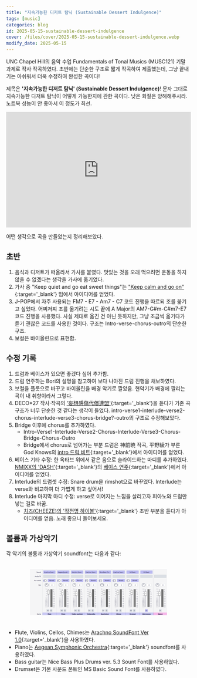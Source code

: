 ```yaml
---
title: "지속가능한 디저트 탐닉 (Sustainable Dessert Indulgence)"
tags: [music]
categories: blog
id: 2025-05-15-sustainable-dessert-indulgence
cover: /files/cover/2025-05-15-sustainable-dessert-indulgence.webp
modify_date: 2025-05-15
---
```


UNC Chapel Hill의 음악 수업 Fundamentals of Tonal Musics (MUSC121) 기말 과제로 작사·작곡하였다. 초반에는 단순한 구조로 짧게 작곡하여 제출했는데, 그냥 끝내기는 아쉬워서 더욱 수정하여 완성한 곡이다!
<!--more-->


제목은 **'지속가능한 디저트 탐닉' (Sustainable Dessert Indulgence)**! 문자 그대로 지속가능한 디저트 탐닉이 어떻게 가능한지에 관한 곡이다. 낮은 화질은 양해해주시라. 노트북 성능이 안 좋아서 이 정도가 최선.

<div class="row" style="display: flex; justify-content: center;">
<iframe width="560" height="315" src="https://www.youtube.com/embed/ZAZ9OjSKio4?si=dxN8cKQGN7mJElaN" title="YouTube video player" frameborder="0" allow="accelerometer; autoplay; clipboard-write; encrypted-media; gyroscope; picture-in-picture; web-share" referrerpolicy="strict-origin-when-cross-origin" allowfullscreen></iframe>
</div>

어떤 생각으로 곡을 만들었는지 정리해보았다.

## 초반

1. 음식과 디저트가 떠올라서 가사를 붙였다. 맛있는 것을 오래 먹으려면 운동을 하지 않을 수 없겠다는 생각을 가사에 옮기었다.
2. 가사 중 "Keep quiet and go eat sweet things"는 ["Keep calm and go on"](https://www.theguardian.com/artanddesign/2016/jan/13/the-full-story-behind-wartime-keep-calm-and-carry-on-posters){:target='_blank'} 밈에서 아이디어를 얻었다.
3. J-POP에서 자주 사용되는 FM7 - E7 - Am7 - C7 코드 진행을 따르되 조를 옮기고 싶었다. 어찌저찌 조를 옮기려는 시도 끝에 A Major의 AM7-G#m-C#m7-E7 코드 진행을 사용했다. 사실 제대로 옮긴 건 아닌 듯하지만, 그냥 조금씩 옮기다가 듣기 괜찮은 코드를 사용한 것이다. 구조는 Intro-verse-chorus-outro의 단순한 구조.
4. 보컬은 바이올린으로 표현함.

## 수정 기록

1. 드럼과 베이스가 있으면 좋겠다 싶어 추가함.
2. 드럼 연주하는 Bori의 설명을 참고하여 보다 나아진 드럼 진행을 채보하였다.
3. 보컬을 플룻으로 바꾸고 바이올린을 배경 악기로 깔았음. 현악기가 배경에 깔리는 곡이 내 취향이라서 그렇다. 
4. DECO*27 작사·작곡의 ['妄想感傷代償連盟'](https://www.youtube.com/watch?v=8pGRdRhjX3o){:target='_blank'}을 듣다가 기존 곡 구조가 너무 단순한 것 같다는 생각이 들었다. intro-verse1-interlude-verse2-chorus-interlude-verse3-chorus-bridge?-outro의 구조로 수정해보았다.
5. Bridge 이후에 chorus를 추가하였다. 
	- Intro-Verse1-Interlude-Verse2-Chorus-Interlude-Verse3-Chorus-Bridge-Chorus-Outro
	- Bridge에서 chorus로 넘어가는 부분 드럼은 神前暁 작곡, 平野綾가 부른 God Knows의 [intro 드럼 비트](https://www.youtube.com/watch?v=_U0oYClIdJs){:target='_blank'}에서 아이디어를 얻었다.
7. 베이스 기타 수정: 한 옥타브 위에서 같은 음으로 슬라이드하는 마디를 추가하였다. [NMIXX의 'DASH'](https://www.youtube.com/watch?v=7UecFm_bSTU){:target='_blank'}의 [베이스 연주](https://www.youtube.com/watch?v=Uye-u8YmiSE){:target='_blank'}에서 아이디어를 얻었다.
8. Interlude의 드럼셋 수정: Snare drum을 rimshot으로 바꾸었다. Interlude는 verse와 비교하여 더 가볍게 하고 싶어서!
9. Interlude 마지막 마디 수정: verse로 이어지는 느낌을 살리고자 피아노와 드럼만 넣는 걸로 바꿈.
	- [치즈(CHEEZE)의 '작전명 하이볼'](https://www.youtube.com/watch?v=IK5woglC-PM){:target='_blank'} 초반 부분을 듣다가 아이디어를 얻음. 노래 좋으니 들어보세요.


## 볼륨과 가상악기

각 악기의 볼륨과 가상악기 soundfont는 다음과 같다:

<div class = "row" style="display: flex; justify-content: center;">
    <div style="position:relative; float:left; padding:5px; width:90%">
        <figure>
        <a href="/files/img/Dessert_Indulgence_Mixer.webp" data-lightbox="vis">
            <img src = "/files/img/Dessert_Indulgence_Mixer.webp" alt=""
            title = "Dessert_Indulgence_Mixer" width="100%">
        </a>
        <figcaption></figcaption>
        </figure>
    </div>
</div>

- Flute, Violins, Cellos, Chimes는 [Arachno SoundFont Ver 1.0](https://www.arachnosoft.com/main/download.php?id=soundfont-sf2){:target='_blank'}을 사용하였다.
- Piano는 [Aegean Symphonic Orchestra](https://sites.google.com/view/hed-sounds/aegean-symphonic-orchestra){:target='_blank'} soundfont를 사용하였다.
- Bass guitar는 Nice Bass Plus Drums ver. 5.3 Sount Font를 사용하였다.
- Drumset은 기본 사운드 폰트인 MS Basic Sound Font를 사용하였다. 